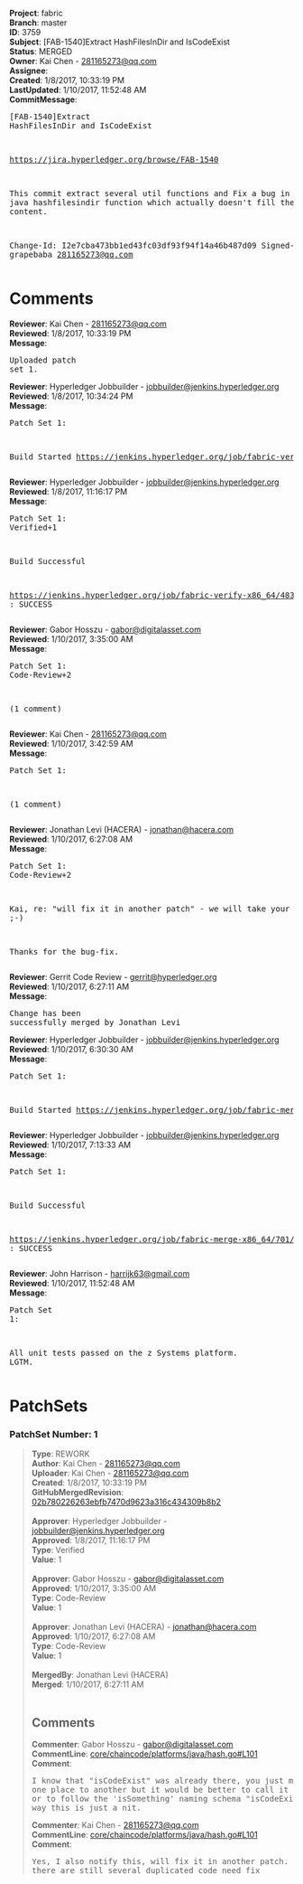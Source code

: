 <strong>Project</strong>: fabric<br><strong>Branch</strong>: master<br><strong>ID</strong>: 3759<br><strong>Subject</strong>: [FAB-1540]Extract HashFilesInDir and IsCodeExist<br><strong>Status</strong>: MERGED<br><strong>Owner</strong>: Kai Chen - 281165273@qq.com<br><strong>Assignee</strong>:<br><strong>Created</strong>: 1/8/2017, 10:33:19 PM<br><strong>LastUpdated</strong>: 1/10/2017, 11:52:48 AM<br><strong>CommitMessage</strong>:<br><pre>[FAB-1540]Extract HashFilesInDir and IsCodeExist

https://jira.hyperledger.org/browse/FAB-1540

This commit extract several util functions and
Fix a bug in previous java hashfilesindir function
which actually doesn't fill the file content.

Change-Id: I2e7cba473bb1ed43fc03df93f94f14a46b487d09
Signed-off-by: grapebaba <281165273@qq.com>
</pre><h1>Comments</h1><strong>Reviewer</strong>: Kai Chen - 281165273@qq.com<br><strong>Reviewed</strong>: 1/8/2017, 10:33:19 PM<br><strong>Message</strong>: <pre>Uploaded patch set 1.</pre><strong>Reviewer</strong>: Hyperledger Jobbuilder - jobbuilder@jenkins.hyperledger.org<br><strong>Reviewed</strong>: 1/8/2017, 10:34:24 PM<br><strong>Message</strong>: <pre>Patch Set 1:

Build Started https://jenkins.hyperledger.org/job/fabric-verify-x86_64/4832/</pre><strong>Reviewer</strong>: Hyperledger Jobbuilder - jobbuilder@jenkins.hyperledger.org<br><strong>Reviewed</strong>: 1/8/2017, 11:16:17 PM<br><strong>Message</strong>: <pre>Patch Set 1: Verified+1

Build Successful 

https://jenkins.hyperledger.org/job/fabric-verify-x86_64/4832/ : SUCCESS</pre><strong>Reviewer</strong>: Gabor Hosszu - gabor@digitalasset.com<br><strong>Reviewed</strong>: 1/10/2017, 3:35:00 AM<br><strong>Message</strong>: <pre>Patch Set 1: Code-Review+2

(1 comment)</pre><strong>Reviewer</strong>: Kai Chen - 281165273@qq.com<br><strong>Reviewed</strong>: 1/10/2017, 3:42:59 AM<br><strong>Message</strong>: <pre>Patch Set 1:

(1 comment)</pre><strong>Reviewer</strong>: Jonathan Levi (HACERA) - jonathan@hacera.com<br><strong>Reviewed</strong>: 1/10/2017, 6:27:08 AM<br><strong>Message</strong>: <pre>Patch Set 1: Code-Review+2

Kai, re: "will fix it in another patch" - we will take your word it ;-)

Thanks for the bug-fix.</pre><strong>Reviewer</strong>: Gerrit Code Review - gerrit@hyperledger.org<br><strong>Reviewed</strong>: 1/10/2017, 6:27:11 AM<br><strong>Message</strong>: <pre>Change has been successfully merged by Jonathan Levi</pre><strong>Reviewer</strong>: Hyperledger Jobbuilder - jobbuilder@jenkins.hyperledger.org<br><strong>Reviewed</strong>: 1/10/2017, 6:30:30 AM<br><strong>Message</strong>: <pre>Patch Set 1:

Build Started https://jenkins.hyperledger.org/job/fabric-merge-x86_64/701/</pre><strong>Reviewer</strong>: Hyperledger Jobbuilder - jobbuilder@jenkins.hyperledger.org<br><strong>Reviewed</strong>: 1/10/2017, 7:13:33 AM<br><strong>Message</strong>: <pre>Patch Set 1:

Build Successful 

https://jenkins.hyperledger.org/job/fabric-merge-x86_64/701/ : SUCCESS</pre><strong>Reviewer</strong>: John Harrison - harrijk63@gmail.com<br><strong>Reviewed</strong>: 1/10/2017, 11:52:48 AM<br><strong>Message</strong>: <pre>Patch Set 1:

All unit tests passed on the z Systems platform. LGTM.</pre><h1>PatchSets</h1><h3>PatchSet Number: 1</h3><blockquote><strong>Type</strong>: REWORK<br><strong>Author</strong>: Kai Chen - 281165273@qq.com<br><strong>Uploader</strong>: Kai Chen - 281165273@qq.com<br><strong>Created</strong>: 1/8/2017, 10:33:19 PM<br><strong>GitHubMergedRevision</strong>: [02b780226263ebfb7470d9623a316c434309b8b2](https://github.com/hyperledger-gerrit-archive/fabric/commit/02b780226263ebfb7470d9623a316c434309b8b2)<br><br><strong>Approver</strong>: Hyperledger Jobbuilder - jobbuilder@jenkins.hyperledger.org<br><strong>Approved</strong>: 1/8/2017, 11:16:17 PM<br><strong>Type</strong>: Verified<br><strong>Value</strong>: 1<br><br><strong>Approver</strong>: Gabor Hosszu - gabor@digitalasset.com<br><strong>Approved</strong>: 1/10/2017, 3:35:00 AM<br><strong>Type</strong>: Code-Review<br><strong>Value</strong>: 1<br><br><strong>Approver</strong>: Jonathan Levi (HACERA) - jonathan@hacera.com<br><strong>Approved</strong>: 1/10/2017, 6:27:08 AM<br><strong>Type</strong>: Code-Review<br><strong>Value</strong>: 1<br><br><strong>MergedBy</strong>: Jonathan Levi (HACERA)<br><strong>Merged</strong>: 1/10/2017, 6:27:11 AM<br><br><h2>Comments</h2><strong>Commenter</strong>: Gabor Hosszu - gabor@digitalasset.com<br><strong>CommentLine</strong>: [core/chaincode/platforms/java/hash.go#L101](https://github.com/hyperledger-gerrit-archive/fabric/blob/02b780226263ebfb7470d9623a316c434309b8b2/core/chaincode/platforms/java/hash.go#L101)<br><strong>Comment</strong>: <pre>I know that "isCodeExist" was already there, you just moved it from one place to another but it would be better to call it "doesCodeExist" or to follow the 'isSomething' naming schema "isCodeExisting" - by the way this is just a nit.</pre><strong>Commenter</strong>: Kai Chen - 281165273@qq.com<br><strong>CommentLine</strong>: [core/chaincode/platforms/java/hash.go#L101](https://github.com/hyperledger-gerrit-archive/fabric/blob/02b780226263ebfb7470d9623a316c434309b8b2/core/chaincode/platforms/java/hash.go#L101)<br><strong>Comment</strong>: <pre>Yes, I also notify this, will fix it in another patch. Actually there are still several duplicated code need fix</pre></blockquote>